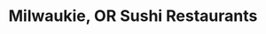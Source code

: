 ---
layout: city
title: Milwaukie, OR Sushi Restaurants
permalink: /oregon/milwaukie/
stateAbbr: OR
stateName: Oregon
cityName: Milwaukie
---